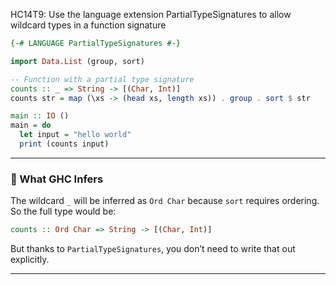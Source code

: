 HC14T9: Use the language extension PartialTypeSignatures to allow wildcard types in a function signature 

```haskell
{-# LANGUAGE PartialTypeSignatures #-}

import Data.List (group, sort)

-- Function with a partial type signature
counts :: _ => String -> [(Char, Int)]
counts str = map (\xs -> (head xs, length xs)) . group . sort $ str

main :: IO ()
main = do
  let input = "hello world"
  print (counts input)
```

---

### 🧠 What GHC Infers

The wildcard `_` will be inferred as `Ord Char` because `sort` requires ordering. So the full type would be:

```haskell
counts :: Ord Char => String -> [(Char, Int)]
```

But thanks to `PartialTypeSignatures`, you don’t need to write that out explicitly.

---

